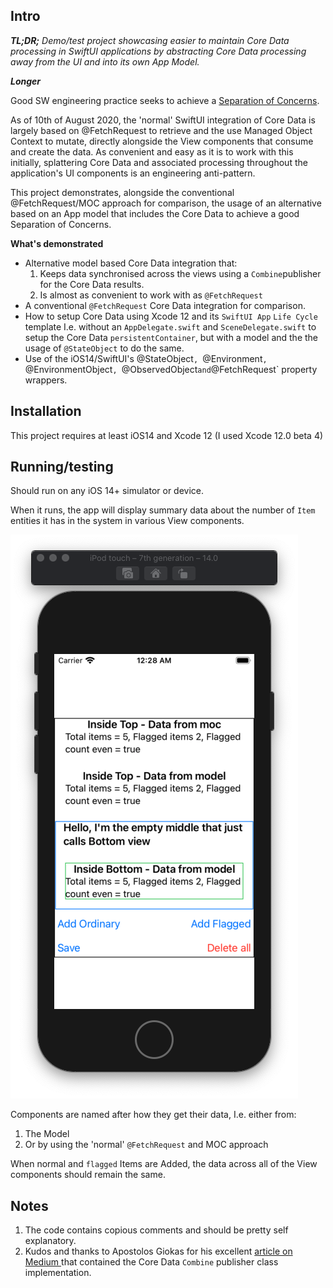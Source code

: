 ## Intro

***TL;DR;** Demo/test project showcasing easier to maintain Core Data processing in SwiftUI applications by abstracting Core Data processing away from the UI and into its own App Model.*

***Longer***

Good SW engineering practice seeks to achieve a [Separation of Concerns](https://en.wikipedia.org/wiki/Separation_of_concerns). 

As of 10th of August 2020, the 'normal' SwiftUI integration of Core Data is largely based on @FetchRequest to retrieve and the use Managed Object Context to mutate, directly alongside the View components that consume and create the data. As convenient and easy as it is to work with this initially, splattering Core Data and associated processing throughout the application's UI components is an engineering anti-pattern.

This project demonstrates, alongside the conventional @FetchRequest/MOC approach for comparison, the usage of an alternative based on an App model that includes the Core Data to achieve a good Separation of Concerns.  

**What's demonstrated**
- Alternative model based Core Data integration that:
	1. Keeps data synchronised across the views using a `Combine`publisher for the Core Data results.
	2. Is almost as convenient to work with as `@FetchRequest`
- A conventional `@FetchRequest` Core Data integration for comparison.
- How to setup Core Data using Xcode 12 and its `SwiftUI App` `Life Cycle` template I.e. without an `AppDelegate.swift` and `SceneDelegate.swift` to setup the Core Data `persistentContainer`, but with a model and the the usage of `@StateObject` to do the same.
- Use of the iOS14/SwiftUI's @StateObject`, `@Environment`, `@EnvironmentObject`, `@ObservedObject` and `@FetchRequest` property wrappers.

## Installation

This project requires at least iOS14 and Xcode 12 (I used Xcode 12.0 beta 4)

## Running/testing
Should run on any iOS 14+ simulator or device.

When it runs, the app will display summary data about the number of `Item` entities it has in the system in various View components.

![App running](assets/app_running.png "picture of app running on iPhone simulator")

Components are named after how they get their data, I.e. either from:
1. The Model
2. Or by using the 'normal' `@FetchRequest` and MOC approach

When normal and `flagged` Items are Added, the data across all of the View components should remain the same.

## Notes

1. The code contains copious comments and should be pretty self explanatory.
2. Kudos and thanks to Apostolos Giokas for his excellent [article on Medium ](https://medium.com/better-programming/combine-publishers-and-core-data-424b68fe9473) that contained the Core Data `Combine` publisher class implementation.
